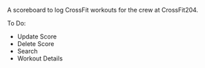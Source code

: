 A scoreboard to log CrossFit workouts for the crew at CrossFit204.

To Do:
- Update Score
- Delete Score
- Search
- Workout Details